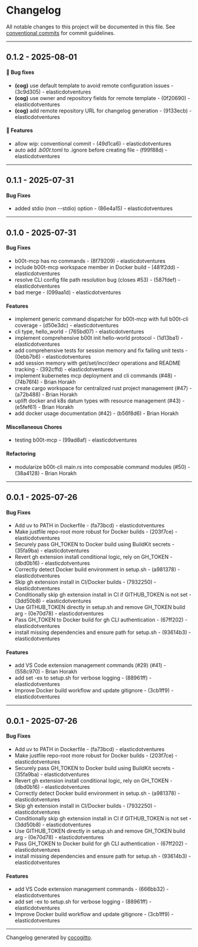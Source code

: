 # Changelog
All notable changes to this project will be documented in this file. See [conventional commits](https://www.conventionalcommits.org/) for commit guidelines.

- - -
## 0.1.2 - 2025-08-01
#### 🐛 Bug fixes
- **(cog)** use default template to avoid remote configuration issues - (3c9d305) - elasticdotventures
- **(cog)** use owner and repository fields for remote template - (0f20690) - elasticdotventures
- **(cog)** add remote repository URL for changelog generation - (9133ecb) - elasticdotventures
#### 🚀 Features
- allow wip: conventional commit - (49d1ca6) - elasticdotventures
- auto add ._b00t_.toml to .ignore before creating file - (f99f88d) - elasticdotventures

- - -

## 0.1.1 - 2025-07-31
#### Bug Fixes
- added stdio (non --stdio) option - (86e4a15) - elasticdotventures

- - -

## 0.1.0 - 2025-07-31
#### Bug Fixes
- b00t-mcp has no commands - (8f79209) - elasticdotventures
- include b00t-mcp workspace member in Docker build - (481f2dd) - elasticdotventures
- resolve CLI config file path resolution bug (closes #53) - (587fdef) - elasticdotventures
- bad merge - (099aa1d) - elasticdotventures
#### Features
- implement generic command dispatcher for b00t-mcp with full b00t-cli coverage - (d50e3dc) - elasticdotventures
- cli type, hello_world - (765bd07) - elasticdotventures
- implement comprehensive b00t init hello-world protocol - (1d13ba1) - elasticdotventures
- add comprehensive tests for session memory and fix failing unit tests - (0ebb7b6) - elasticdotventures
- add session memory with get/set/incr/decr operations and README tracking - (392cffd) - elasticdotventures
- implement kubernetes mcp deployment and cli commands (#48) - (74b76f4) - Brian Horakh
- create cargo workspace for centralized rust project management (#47) - (a72b488) - Brian Horakh
- uplift docker and k8s datum types with resource management (#43) - (e5fef61) - Brian Horakh
- add docker usage documentation (#42) - (b56f8d6) - Brian Horakh
#### Miscellaneous Chores
- testing b00t-mcp - (99ad8af) - elasticdotventures
#### Refactoring
- modularize b00t-cli main.rs into composable command modules (#50) - (38a4128) - Brian Horakh

- - -

## 0.0.1 - 2025-07-26
#### Bug Fixes
- Add uv to PATH in Dockerfile - (fa73bcd) - elasticdotventures
- Make justfile repo-root more robust for Docker builds - (203f7ce) - elasticdotventures
- Securely pass GH_TOKEN to Docker build using BuildKit secrets - (35fa9ba) - elasticdotventures
- Revert gh extension install conditional logic, rely on GH_TOKEN - (dbd0b16) - elasticdotventures
- Correctly detect Docker build environment in setup.sh - (a981378) - elasticdotventures
- Skip gh extension install in CI/Docker builds - (7932250) - elasticdotventures
- Conditionally skip gh extension install in CI if GITHUB_TOKEN is not set - (3dd50b8) - elasticdotventures
- Use GITHUB_TOKEN directly in setup.sh and remove GH_TOKEN build arg - (0e70d78) - elasticdotventures
- Pass GH_TOKEN to Docker build for gh CLI authentication - (67ff202) - elasticdotventures
- install missing dependencies and ensure path for setup.sh - (93614b3) - elasticdotventures
#### Features
- add VS Code extension management commands (#29) (#41) - (558c970) - Brian Horakh
- add set -ex to setup.sh for verbose logging - (88961ff) - elasticdotventures
- Improve Docker build workflow and update gitignore - (3cb1ff9) - elasticdotventures

- - -

## 0.0.1 - 2025-07-26
#### Bug Fixes
- Add uv to PATH in Dockerfile - (fa73bcd) - elasticdotventures
- Make justfile repo-root more robust for Docker builds - (203f7ce) - elasticdotventures
- Securely pass GH_TOKEN to Docker build using BuildKit secrets - (35fa9ba) - elasticdotventures
- Revert gh extension install conditional logic, rely on GH_TOKEN - (dbd0b16) - elasticdotventures
- Correctly detect Docker build environment in setup.sh - (a981378) - elasticdotventures
- Skip gh extension install in CI/Docker builds - (7932250) - elasticdotventures
- Conditionally skip gh extension install in CI if GITHUB_TOKEN is not set - (3dd50b8) - elasticdotventures
- Use GITHUB_TOKEN directly in setup.sh and remove GH_TOKEN build arg - (0e70d78) - elasticdotventures
- Pass GH_TOKEN to Docker build for gh CLI authentication - (67ff202) - elasticdotventures
- install missing dependencies and ensure path for setup.sh - (93614b3) - elasticdotventures
#### Features
- add VS Code extension management commands - (666bb32) - elasticdotventures
- add set -ex to setup.sh for verbose logging - (88961ff) - elasticdotventures
- Improve Docker build workflow and update gitignore - (3cb1ff9) - elasticdotventures

- - -

Changelog generated by [cocogitto](https://github.com/cocogitto/cocogitto).